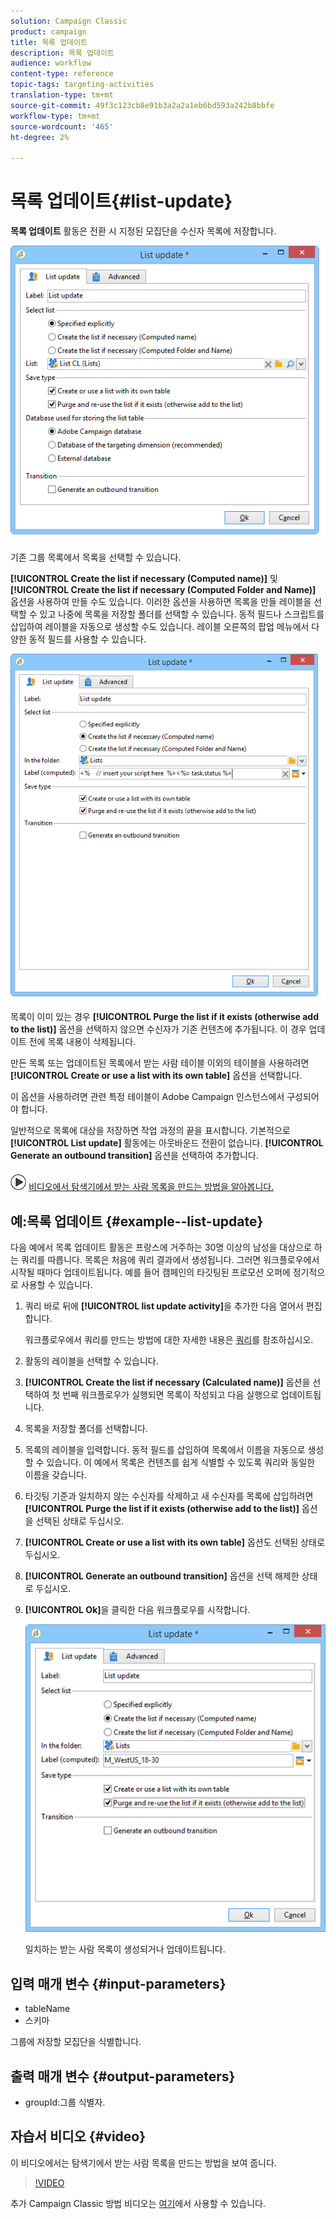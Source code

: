 ```yaml
---
solution: Campaign Classic
product: campaign
title: 목록 업데이트
description: 목록 업데이트
audience: workflow
content-type: reference
topic-tags: targeting-activities
translation-type: tm+mt
source-git-commit: 49f3c123cb8e91b3a2a2a1eb6bd593a242b8bbfe
workflow-type: tm+mt
source-wordcount: '465'
ht-degree: 2%

---
```



# 목록 업데이트{#list-update}

**목록 업데이트** 활동은 전환 시 지정된 모집단을 수신자 목록에 저장합니다.

![](assets/s_user_segmentation_update_group.png)

기존 그룹 목록에서 목록을 선택할 수 있습니다.

**[!UICONTROL Create the list if necessary (Computed name)]** 및 **[!UICONTROL Create the list if necessary (Computed Folder and Name)]** 옵션을 사용하여 만들 수도 있습니다. 이러한 옵션을 사용하면 목록을 만들 레이블을 선택할 수 있고 나중에 목록을 저장할 폴더를 선택할 수 있습니다. 동적 필드나 스크립트를 삽입하여 레이블을 자동으로 생성할 수도 있습니다. 레이블 오른쪽의 팝업 메뉴에서 다양한 동적 필드를 사용할 수 있습니다.

![](assets/s_user_segmentation_update_list_calc.png)

목록이 이미 있는 경우 **[!UICONTROL Purge the list if it exists (otherwise add to the list)]** 옵션을 선택하지 않으면 수신자가 기존 컨텐츠에 추가됩니다. 이 경우 업데이트 전에 목록 내용이 삭제됩니다.

만든 목록 또는 업데이트된 목록에서 받는 사람 테이블 이외의 테이블을 사용하려면 **[!UICONTROL Create or use a list with its own table]** 옵션을 선택합니다.

이 옵션을 사용하려면 관련 특정 테이블이 Adobe Campaign 인스턴스에서 구성되어야 합니다.

일반적으로 목록에 대상을 저장하면 작업 과정의 끝을 표시합니다. 기본적으로 **[!UICONTROL List update]** 활동에는 아웃바운드 전환이 없습니다. **[!UICONTROL Generate an outbound transition]** 옵션을 선택하여 추가합니다.

![](assets/do-not-localize/how-to-video.png) [비디오에서 탐색기에서 받는 사람 목록을 만드는 방법을 알아봅니다.](#video)

## 예:목록 업데이트 {#example--list-update}

다음 예에서 목록 업데이트 활동은 프랑스에 거주하는 30명 이상의 남성을 대상으로 하는 쿼리를 따릅니다. 목록은 처음에 쿼리 결과에서 생성됩니다. 그러면 워크플로우에서 시작될 때마다 업데이트됩니다. 예를 들어 캠페인의 타깃팅된 프로모션 오퍼에 정기적으로 사용할 수 있습니다.

1. 쿼리 바로 뒤에 **[!UICONTROL list update activity]**&#x200B;을 추가한 다음 열어서 편집합니다.

   워크플로우에서 쿼리를 만드는 방법에 대한 자세한 내용은 [쿼리](../../workflow/using/query.md)를 참조하십시오.

1. 활동의 레이블을 선택할 수 있습니다.
1. **[!UICONTROL Create the list if necessary (Calculated name)]** 옵션을 선택하여 첫 번째 워크플로우가 실행되면 목록이 작성되고 다음 실행으로 업데이트됩니다.
1. 목록을 저장할 폴더를 선택합니다.
1. 목록의 레이블을 입력합니다. 동적 필드를 삽입하여 목록에서 이름을 자동으로 생성할 수 있습니다. 이 예에서 목록은 컨텐츠를 쉽게 식별할 수 있도록 쿼리와 동일한 이름을 갖습니다.
1. 타깃팅 기준과 일치하지 않는 수신자를 삭제하고 새 수신자를 목록에 삽입하려면 **[!UICONTROL Purge the list if it exists (otherwise add to the list)]** 옵션을 선택된 상태로 두십시오.
1. **[!UICONTROL Create or use a list with its own table]** 옵션도 선택된 상태로 두십시오.
1. **[!UICONTROL Generate an outbound transition]** 옵션을 선택 해제한 상태로 두십시오.
1. **[!UICONTROL Ok]**&#x200B;을 클릭한 다음 워크플로우를 시작합니다.

   ![](assets/s_user_segmentation_update_list_calc_example.png)

   일치하는 받는 사람 목록이 생성되거나 업데이트됩니다.

## 입력 매개 변수 {#input-parameters}

* tableName
* 스키마

그룹에 저장할 모집단을 식별합니다.

## 출력 매개 변수 {#output-parameters}

* groupId:그룹 식별자.

## 자습서 비디오 {#video}

이 비디오에서는 탐색기에서 받는 사람 목록을 만드는 방법을 보여 줍니다.

>[!VIDEO](https://video.tv.adobe.com/v/25602/quality=12)

추가 Campaign Classic 방법 비디오는 [여기](https://experienceleague.adobe.com/docs/campaign-classic-learn/tutorials/overview.html?lang=ko)에서 사용할 수 있습니다.
